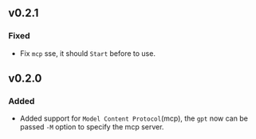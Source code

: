 ## v0.2.1

### Fixed

- Fix `mcp` sse, it should `Start` before to use.

## v0.2.0

### Added

- Added support for `Model Content Protocol`(mcp), the `gpt` now can be passed `-M` option to specify the mcp server.
